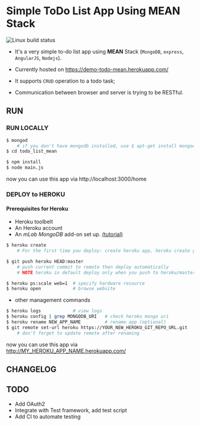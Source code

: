 # Simple ToDo List App Using MEAN Stack

![Linux build status](https://api.travis-ci.org/liuderchi/todo-list-mean.svg?branch=master)

* It's a very simple to-do list app using __MEAN__ Stack (`MongoDB`, `express`, `AngularJS`, `Nodejs`).
* Currently hosted on https://demo-todo-mean.herokuapp.com/

* It supports `CRUD` operation to a todo task;
* Communication between browser and server is trying to be RESTful.


## RUN

### RUN LOCALLY

```bash
$ mongod  
    # if you don't have mongodb installed, use $ apt-get install mongodb
$ cd todo_list_mean

$ npm install
$ node main.js
```

now you can use this app via http://localhost:3000/home


### DEPLOY to HEROKU

#### Prerequisites for Heroku

  - Heroku toolbelt
  - An Heroku account
  - An _mLab MongoDB_ add-on set up. [(tutorial)](https://scotch.io/tutorials/use-mongodb-with-a-node-application-on-heroku)


```bash
$ heroku create
    # For the first time you deploy: create heroku app, heroku create git remote for you named 'heroku'

$ git push heroku HEAD:master
    # push current commit to remote then deploy automatically
    # NOTE heroku in default deploy only when you push to heroku/master

$ heroku ps:scale web=1  # specify hardware resource
$ heroku open            # browse website
```

  - other management commands

```bash
$ heroku logs            # view logs
$ heroku config | grep MONGODB_URI   # check heroku mongo uri
$ heroku rename NEW_APP_NAME         # rename app (optional)
$ git remote set-url heroku https://YOUR_NEW_HEROKU_GIT_REPO_URL.git
    # don't forget to update remote after renaming
```

now you can use this app via http://MY_HEROKU_APP_NAME.herokuapp.com/


## CHANGELOG


## TODO

- Add OAuth2
- Integrate with Test framework, add test script
- Add CI to automate testing
